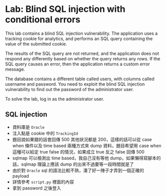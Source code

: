 # Lab: Blind SQL injection with conditional errors

This lab contains a blind SQL injection vulnerability. The application uses a tracking cookie for analytics, and performs an SQL query containing the value of the submitted cookie.

The results of the SQL query are not returned, and the application does not respond any differently based on whether the query returns any rows. If the SQL query causes an error, then the application returns a custom error message.

The database contains a different table called users, with columns called username and password. You need to exploit the blind SQL injection vulnerability to find out the password of the administrator user.

To solve the lab, log in as the administrator user.

## SQL injection
* 資料庫是 `Oracle`
* 注入點是 cookie 中的 `TrackingId`
* 題目說如果錯的話會回傳 500 其他狀況都是 200，這樣的話可以從 case when 條件以及 time based 兩種方式來 dump 資料，題目希望用 case when 這種可以給定 true false 的情況，如果成立 true 反之 false 回傳 500
* sqlmap 可以檢測出 time based，我自己沒有等他 dump，如果懶得寫腳本的話，sqlmap 理論上應該 dump 的出來不過要等一段時間就是了
* 由於對 `Oracle` sql 的語法比較不熟，湊了好一陣子才弄到一個正確的 payload
* 詳情參考 `script.py` 裡面的內容
* 拿到 password 之後登入
